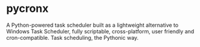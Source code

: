 # pycronx
A Python-powered task scheduler built as a lightweight alternative to Windows Task Scheduler, fully scriptable, cross-platform, user friendly and cron-compatible. Task scheduling, the Pythonic way.

